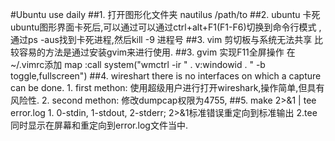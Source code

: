 #Ubuntu use daily
##1. 打开图形化文件夹
    nautilus /path/to
##2. ubuntu 卡死
    ubuntu图形界面卡死后,可以通过可以通过ctrl+alt+F1(F1-F6)切换到命令行模式
    ,通过ps -aus找到卡死进程,然后kill -9 进程号
##3. vim 剪切板与系统无法共享
    比较容易的方法是通过安装gvim来进行使用.
##3. gvim 实现F11全屏操作
    在~/.vimrc添加
    map <silent> <F11>  :call system("wmctrl -ir " . v:windowid . " -b toggle,fullscreen")<CR>
##4. wireshart  there is no interfaces on which a capture can be done.
    1. first methon: 使用超级用户进行打开wireshark,操作简单,但具有风险性.
    2. second methon: 修改dumpcap权限为4755,
##5. make 2>&1 | tee error.log
    1. 0-stdin, 1-stdout, 2-stderr; 2>&1标准错误重定向到标准输出
    2.tee同时显示在屏幕和重定向到error.log文件当中.
